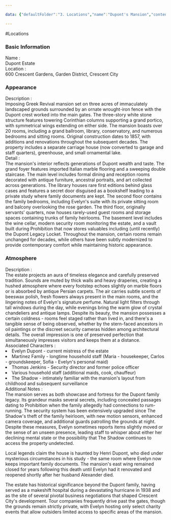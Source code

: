 ```yaml
---

data: {"defaultFolder":"3. Locations","name":"Dupont's Mansion","contentType":"","template":{"BasicInformation":{"Name":{"value":"Dupont Estate","type":"text"},"location":{"value":"600 Crescent Gardens, Garden District, Crescent City","type":"text"}},"Appearance":{"Description":{"value":"Imposing Greek Revival mansion set on three acres of immaculately landscaped grounds surrounded by an ornate wrought-iron fence with the Dupont crest worked into the main gates. The three-story white stone structure features towering Corinthian columns supporting a grand portico, with symmetrical wings extending on either side. The mansion boasts over 20 rooms, including a grand ballroom, library, conservatory, and numerous bedrooms and sitting rooms. Original construction dates to 1857, with additions and renovations throughout the subsequent decades. The property includes a separate carriage house (now converted to garage and staff quarters), greenhouse, and small ornamental lake.","type":"textarea"},"Detail":{"value":"The mansion's interior reflects generations of Dupont wealth and taste. The grand foyer features imported Italian marble flooring and a sweeping double staircase. The main level includes formal dining and reception rooms decorated with antique furniture, ancestral portraits, and art collected across generations. The library houses rare first editions behind glass cases and features a secret door disguised as a bookshelf leading to a private study where family documents are kept. The second floor contains the family bedrooms, including Evelyn's suite with its private sitting room and balcony overlooking the rose garden. The third floor, originally servants' quarters, now houses rarely-used guest rooms and storage spaces containing trunks of family heirlooms. The basement level includes the wine cellar, modern security room monitoring the estate, and a vault built during Prohibition that now stores valuables including (until recently) the Dupont Legacy Locket. Throughout the mansion, certain rooms remain unchanged for decades, while others have been subtly modernized to provide contemporary comfort while maintaining historic appearance.","type":"textarea"}},"Atmosphere":{"Description":{"value":"The estate projects an aura of timeless elegance and carefully preserved tradition. Sounds are muted by thick walls and heavy draperies, creating a hushed atmosphere where every footstep echoes slightly on marble floors or is absorbed by antique Persian carpets. The air carries subtle scents of beeswax polish, fresh flowers always present in the main rooms, and the lingering notes of Evelyn's signature perfume. Natural light filters through tall windows during the day, while evenings bring the warm glow of crystal chandeliers and antique lamps. Despite its beauty, the mansion possesses a certain coldness - rooms feel staged rather than lived in, and there's a tangible sense of being observed, whether by the stern-faced ancestors in oil paintings or the discreet security cameras hidden among architectural details. The overall impression is one of preserved perfection that simultaneously impresses visitors and keeps them at a distance.","type":"textarea"}},"AssociatedCharacters":{"value":["Evelyn Dupont - current mistress of the estate","Martinez Family - longtime household staff (Maria - housekeeper, Carlos - groundskeeper, Sofia - Evelyn's personal maid)","Thomas Jenkins - Security director and former police officer","Various household staff (additional maids, cook, chauffeur)","The Shadow - intimately familiar with the mansion's layout from childhood and subsequent surveillance"],"type":"array:text"},"AdditionalNotes":{"value":"The mansion serves as both showcase and fortress for the Dupont family legacy. Its grandeur masks several secrets, including concealed passages dating to Prohibition when the family allegedly had connections to rum-running. The security system has been extensively upgraded since The Shadow's theft of the family heirloom, with new motion sensors, enhanced camera coverage, and additional guards patrolling the grounds at night. Despite these measures, Evelyn sometimes reports items slightly moved or the sense of an unseen presence, leading staff to whisper about either her declining mental state or the possibility that The Shadow continues to access the property undetected.\n\nLocal legends claim the house is haunted by Henri Dupont, who died under mysterious circumstances in his study - the same room where Evelyn now keeps important family documents. The mansion's east wing remained closed for years following this death until Evelyn had it renovated and reopened shortly after her husband Alexander died.\n\nThe estate has historical significance beyond the Dupont family, having served as a makeshift hospital during a devastating hurricane in 1938 and as the site of several pivotal business negotiations that shaped Crescent City's development. Tour companies frequently drive past the gates, though the grounds remain strictly private, with Evelyn hosting only select charity events that allow outsiders limited access to specific areas of the mansion.","type":"textarea"}}}

---
```


#Locations

<div class="section level-3"><h3 class="section-header">Basic Information</h3><div class="section-content"><div class="content-container"><div class="field-container field-type-text"><div class="field-label">Name : </div><div class="field-value text-value">Dupont Estate</div></div><div class="field-container field-type-text"><div class="field-label">Location : </div><div class="field-value text-value">600 Crescent Gardens, Garden District, Crescent City</div></div></div></div></div><div class="section-separator"></div><div class="section level-3"><h3 class="section-header">Appearance</h3><div class="section-content"><div class="content-container"><div class="field-container field-type-textarea"><div class="field-label">Description : </div><div class="field-value"><div class="content-creation-textarea">Imposing Greek Revival mansion set on three acres of immaculately landscaped grounds surrounded by an ornate wrought-iron fence with the Dupont crest worked into the main gates. The three-story white stone structure features towering Corinthian columns supporting a grand portico, with symmetrical wings extending on either side. The mansion boasts over 20 rooms, including a grand ballroom, library, conservatory, and numerous bedrooms and sitting rooms. Original construction dates to 1857, with additions and renovations throughout the subsequent decades. The property includes a separate carriage house (now converted to garage and staff quarters), greenhouse, and small ornamental lake.</div></div></div><div class="field-container field-type-textarea"><div class="field-label">Detail : </div><div class="field-value"><div class="content-creation-textarea">The mansion's interior reflects generations of Dupont wealth and taste. The grand foyer features imported Italian marble flooring and a sweeping double staircase. The main level includes formal dining and reception rooms decorated with antique furniture, ancestral portraits, and art collected across generations. The library houses rare first editions behind glass cases and features a secret door disguised as a bookshelf leading to a private study where family documents are kept. The second floor contains the family bedrooms, including Evelyn's suite with its private sitting room and balcony overlooking the rose garden. The third floor, originally servants' quarters, now houses rarely-used guest rooms and storage spaces containing trunks of family heirlooms. The basement level includes the wine cellar, modern security room monitoring the estate, and a vault built during Prohibition that now stores valuables including (until recently) the Dupont Legacy Locket. Throughout the mansion, certain rooms remain unchanged for decades, while others have been subtly modernized to provide contemporary comfort while maintaining historic appearance.</div></div></div></div></div></div><div class="section-separator"></div><div class="section level-3"><h3 class="section-header">Atmosphere</h3><div class="section-content"><div class="content-container"><div class="field-container field-type-textarea"><div class="field-label">Description : </div><div class="field-value"><div class="content-creation-textarea">The estate projects an aura of timeless elegance and carefully preserved tradition. Sounds are muted by thick walls and heavy draperies, creating a hushed atmosphere where every footstep echoes slightly on marble floors or is absorbed by antique Persian carpets. The air carries subtle scents of beeswax polish, fresh flowers always present in the main rooms, and the lingering notes of Evelyn's signature perfume. Natural light filters through tall windows during the day, while evenings bring the warm glow of crystal chandeliers and antique lamps. Despite its beauty, the mansion possesses a certain coldness - rooms feel staged rather than lived in, and there's a tangible sense of being observed, whether by the stern-faced ancestors in oil paintings or the discreet security cameras hidden among architectural details. The overall impression is one of preserved perfection that simultaneously impresses visitors and keeps them at a distance.</div></div></div></div></div></div><div class="section-separator"></div><div class="field-container field-type-array:text"><div class="field-label">Associated Characters : </div><nav class="field-value array-container"><li class="array-item text-item">Evelyn Dupont - current mistress of the estate</li><li class="array-item text-item">Martinez Family - longtime household staff (Maria - housekeeper, Carlos - groundskeeper, Sofia - Evelyn's personal maid)</li><li class="array-item text-item">Thomas Jenkins - Security director and former police officer</li><li class="array-item text-item">Various household staff (additional maids, cook, chauffeur)</li><li class="array-item text-item">The Shadow - intimately familiar with the mansion's layout from childhood and subsequent surveillance</li></nav></div><div class="field-container field-type-textarea"><div class="field-label">Additional Notes : </div><div class="field-value"><div class="content-creation-textarea">The mansion serves as both showcase and fortress for the Dupont family legacy. Its grandeur masks several secrets, including concealed passages dating to Prohibition when the family allegedly had connections to rum-running. The security system has been extensively upgraded since The Shadow's theft of the family heirloom, with new motion sensors, enhanced camera coverage, and additional guards patrolling the grounds at night. Despite these measures, Evelyn sometimes reports items slightly moved or the sense of an unseen presence, leading staff to whisper about either her declining mental state or the possibility that The Shadow continues to access the property undetected.

Local legends claim the house is haunted by Henri Dupont, who died under mysterious circumstances in his study - the same room where Evelyn now keeps important family documents. The mansion's east wing remained closed for years following this death until Evelyn had it renovated and reopened shortly after her husband Alexander died.

The estate has historical significance beyond the Dupont family, having served as a makeshift hospital during a devastating hurricane in 1938 and as the site of several pivotal business negotiations that shaped Crescent City's development. Tour companies frequently drive past the gates, though the grounds remain strictly private, with Evelyn hosting only select charity events that allow outsiders limited access to specific areas of the mansion.</div></div></div>